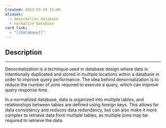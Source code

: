 ```yaml
---
Created: 2023-03-19 15:00
aliases:
  - denormalize database
  - normalize database
card link:
  - "[[Database]]"
---
```

## Description
---

Denormalization is a technique used in database design where data is intentionally duplicated and stored in multiple locations within a database in order to improve query performance. The idea behind denormalization is to reduce the number of joins required to execute a query, which can improve query response time.

In a normalized database, data is organized into multiple tables, and relationships between tables are defined using foreign keys. This allows for data consistency and reduces data redundancy, but can also make it more complex to retrieve data from multiple tables, as multiple joins may be required to retrieve the data.
